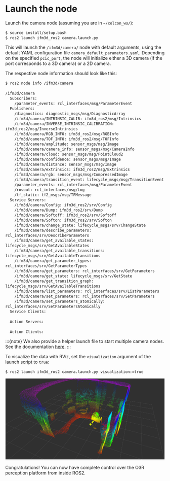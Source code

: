 # Launch the node

Launch the camera node (assuming you are in `~/colcon_ws/`):
```
$ source install/setup.bash
$ ros2 launch ifm3d_ros2 camera.launch.py
```

This will launch the `/ifm3d/camera/` node with default arguments, using the default YAML configuration file `camera_default_parameters.yaml`. Depending on the specified `pcic_port`, the node will initialize either a 3D camera (if the port corresponds to a 3D camera) or a 2D camera.

The respective node information should look like this: 

```
$ ros2 node info /ifm3d/camera

/ifm3d/camera
  Subscribers:
    /parameter_events: rcl_interfaces/msg/ParameterEvent
  Publishers:
    /diagnostics: diagnostic_msgs/msg/DiagnosticArray
    /ifm3d/camera/INTRINSIC_CALIB: ifm3d_ros2/msg/Intrinsics
    /ifm3d/camera/INVERSE_INTRINSIC_CALIBRATION: ifm3d_ros2/msg/InverseIntrinsics
    /ifm3d/camera/RGB_INFO: ifm3d_ros2/msg/RGBInfo
    /ifm3d/camera/TOF_INFO: ifm3d_ros2/msg/TOFInfo
    /ifm3d/camera/amplitude: sensor_msgs/msg/Image
    /ifm3d/camera/camera_info: sensor_msgs/msg/CameraInfo
    /ifm3d/camera/cloud: sensor_msgs/msg/PointCloud2
    /ifm3d/camera/confidence: sensor_msgs/msg/Image
    /ifm3d/camera/distance: sensor_msgs/msg/Image
    /ifm3d/camera/extrinsics: ifm3d_ros2/msg/Extrinsics
    /ifm3d/camera/rgb: sensor_msgs/msg/CompressedImage
    /ifm3d/camera/transition_event: lifecycle_msgs/msg/TransitionEvent
    /parameter_events: rcl_interfaces/msg/ParameterEvent
    /rosout: rcl_interfaces/msg/Log
    /tf_static: tf2_msgs/msg/TFMessage
  Service Servers:
    /ifm3d/camera/Config: ifm3d_ros2/srv/Config
    /ifm3d/camera/Dump: ifm3d_ros2/srv/Dump
    /ifm3d/camera/Softoff: ifm3d_ros2/srv/Softoff
    /ifm3d/camera/Softon: ifm3d_ros2/srv/Softon
    /ifm3d/camera/change_state: lifecycle_msgs/srv/ChangeState
    /ifm3d/camera/describe_parameters: rcl_interfaces/srv/DescribeParameters
    /ifm3d/camera/get_available_states: lifecycle_msgs/srv/GetAvailableStates
    /ifm3d/camera/get_available_transitions: lifecycle_msgs/srv/GetAvailableTransitions
    /ifm3d/camera/get_parameter_types: rcl_interfaces/srv/GetParameterTypes
    /ifm3d/camera/get_parameters: rcl_interfaces/srv/GetParameters
    /ifm3d/camera/get_state: lifecycle_msgs/srv/GetState
    /ifm3d/camera/get_transition_graph: lifecycle_msgs/srv/GetAvailableTransitions
    /ifm3d/camera/list_parameters: rcl_interfaces/srv/ListParameters
    /ifm3d/camera/set_parameters: rcl_interfaces/srv/SetParameters
    /ifm3d/camera/set_parameters_atomically: rcl_interfaces/srv/SetParametersAtomically
  Service Clients:

  Action Servers:

  Action Clients:

```

:::{note}
We also provide a helper launch file to start multiple camera nodes. See the documentation [here](multi_head.md).
:::

To visualize the data with RViz, set the `visualization` argument of the launch script to `true`:
```
$ ros2 launch ifm3d_ros2 camera.launch.py visualization:=true
```


![rviz1](./figures/O3R_merged_point_cloud.png)

Congratulations! You can now have complete control over the O3R perception platform from inside ROS2.
